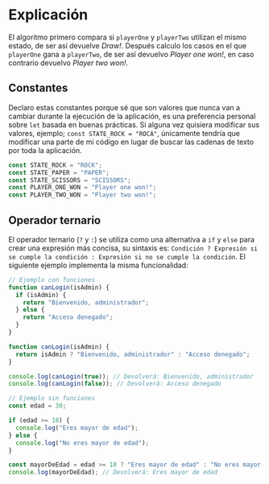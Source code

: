 # Explicación

El algoritmo primero compara si `playerOne` y `playerTwo` utilizan el mismo estado, de ser así devuelve _Draw!_. Después calculo los casos en el que `playerOne` gana a `playerTwo`, de ser así devuelvo _Player one won!_, en caso contrario devuelvo _Player two won!_.

## Constantes

Declaro estas constantes porque sé que son valores que nunca van a cambiar durante la ejecución de la aplicación, es una preferencia personal sobre `let` basada en buenas prácticas. Si alguna vez quisiera modificar sus valores, ejemplo; `const STATE_ROCK = "ROCA"`, únicamente tendría que modificar una parte de mi código en lugar de buscar las cadenas de texto por toda la aplicación.

```js
const STATE_ROCK = "ROCK";
const STATE_PAPER = "PAPER";
const STATE_SCISSORS = "SCISSORS";
const PLAYER_ONE_WON = "Player one won!";
const PLAYER_TWO_WON = "Player two won!";
```

## Operador ternario

El operador ternario (`?` y `:`) se utiliza como una alternativa a `if` y `else` para crear una expresión más concisa, su sintaxis es: `Condición ? Expresión si se cumple la condición : Expresión si no se cumple la condición`. El siguiente ejemplo implementa la misma funcionalidad:

```js
// Ejemplo con funciones
function canLogin(isAdmin) {
  if (isAdmin) {
    return "Bienvenido, administrador";
  } else {
    return "Acceso denegado";
  }
}

function canLogin(isAdmin) {
  return isAdmin ? "Bienvenido, administrador" : "Acceso denegado";
}

console.log(canLogin(true)); // Devolverá: Bienvenido, administrador
console.log(canLogin(false)); // Devolverá: Acceso denegado

// Ejemplo sin funciones
const edad = 30;

if (edad >= 18) {
  console.log("Eres mayor de edad");
} else {
  console.log("No eres mayor de edad");
}

const mayorDeEdad = edad >= 18 ? "Eres mayor de edad" : "No eres mayor de edad";
console.log(mayorDeEdad); // Devolverá: Eres mayor de edad
```
